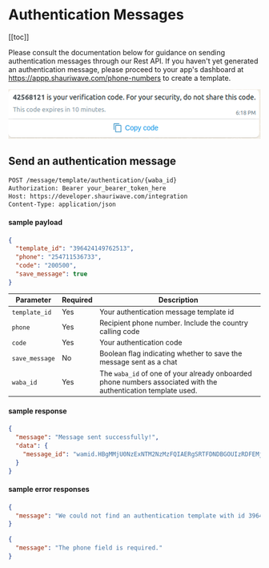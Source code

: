 # Authentication Messages

[[toc]]

Please consult the documentation below for guidance on sending authentication messages through our Rest API. If you haven't yet generated an authentication message, please proceed to your app's dashboard at https://appp.shauriwave.com/phone-numbers to create a template.

![Preview](./img/auth_msg.png)

## Send an authentication message

```http
POST /message/template/authentication/{waba_id}
Authorization: Bearer your_bearer_token_here
Host: https://developer.shauriwave.com/integration
Content-Type: application/json
```
#### sample payload
```json
{
  "template_id": "396424149762513",
  "phone": "254711536733",
  "code": "200500",
  "save_message": true
}
```
| Parameter      | Required | Description                                                                                                      |
|----------------|----------|------------------------------------------------------------------------------------------------------------------|
| `template_id`  | Yes      | Your authentication message template id                                                                          |
| `phone`        | Yes      | Recipient phone number. Include the country calling code                                                         |
| `code`         | Yes      | Your authentication code                                                                                         |
| `save_message` | No       | Boolean flag indicating whether to save the message sent as a chat                                               |
| `waba_id` | Yes      | The ``waba_id`` of one of your already onboarded phone numbers associated with the authentication template used. |


#### sample response
````json
{
  "message": "Message sent successfully!",
  "data": {
    "message_id": "wamid.HBgMMjU0NzExNTM2NzMzFQIAERgSRTFDNDBGOUIzRDFEMjA2QkZCAA=="
  }
}
````

#### sample error responses
````json
{
  "message": "We could not find an authentication template with id 39642414976251 please confirm it exists and its categorised as an authentication template."
}
````
````json
{
  "message": "The phone field is required."
}
````
